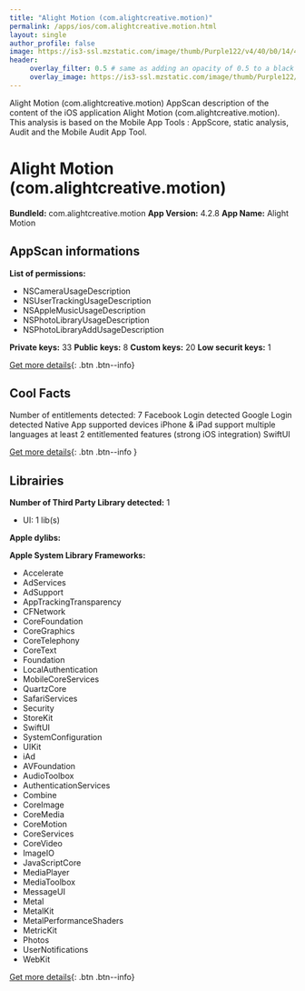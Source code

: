 ```yaml
---
title: "Alight Motion (com.alightcreative.motion)"
permalink: /apps/ios/com.alightcreative.motion.html
layout: single
author_profile: false
image: https://is3-ssl.mzstatic.com/image/thumb/Purple122/v4/40/b0/14/40b01438-377f-d469-d584-2c7e1b32ccee/AppIcon-0-0-1x_U007emarketing-0-4-0-0-0-85-220-0.png/512x512bb.jpg
header: 
     overlay_filter: 0.5 # same as adding an opacity of 0.5 to a black background
     overlay_image: https://is3-ssl.mzstatic.com/image/thumb/Purple122/v4/40/b0/14/40b01438-377f-d469-d584-2c7e1b32ccee/AppIcon-0-0-1x_U007emarketing-0-4-0-0-0-85-220-0.png/512x512bb.jpg
---
```

Alight Motion (com.alightcreative.motion) AppScan description of the content of the iOS application Alight Motion (com.alightcreative.motion). This analysis is based on the Mobile App Tools : AppScore, static analysis, Audit and the Mobile Audit App Tool.

# Alight Motion (com.alightcreative.motion)

**BundleId:** com.alightcreative.motion
**App Version:** 4.2.8
**App Name:** Alight Motion


## AppScan informations 

**List of permissions:** 
- NSCameraUsageDescription
- NSUserTrackingUsageDescription
- NSAppleMusicUsageDescription
- NSPhotoLibraryUsageDescription
- NSPhotoLibraryAddUsageDescription
  
  
**Private keys:** 33
**Public keys:** 8
**Custom keys:** 20
**Low securit keys:** 1
  
[Get more details](/pricing.html){: .btn .btn--info}

## Cool Facts

Number of entitlements detected: 7
Facebook Login detected
Google Login detected
Native App
supported devices iPhone & iPad
support multiple languages
at least 2 entitlemented features (strong iOS integration)
SwiftUI
  
[Get more details](/pricing.html){: .btn .btn--info }

## Librairies 
**Number of Third Party Library detected:** 1
- UI: 1 lib(s)


**Apple dylibs:**


**Apple System Library Frameworks:**
- Accelerate
- AdServices
- AdSupport
- AppTrackingTransparency
- CFNetwork
- CoreFoundation
- CoreGraphics
- CoreTelephony
- CoreText
- Foundation
- LocalAuthentication
- MobileCoreServices
- QuartzCore
- SafariServices
- Security
- StoreKit
- SwiftUI
- SystemConfiguration
- UIKit
- iAd
- AVFoundation
- AudioToolbox
- AuthenticationServices
- Combine
- CoreImage
- CoreMedia
- CoreMotion
- CoreServices
- CoreVideo
- ImageIO
- JavaScriptCore
- MediaPlayer
- MediaToolbox
- MessageUI
- Metal
- MetalKit
- MetalPerformanceShaders
- MetricKit
- Photos
- UserNotifications
- WebKit


  
[Get more details](/pricing.html){: .btn .btn--info}

